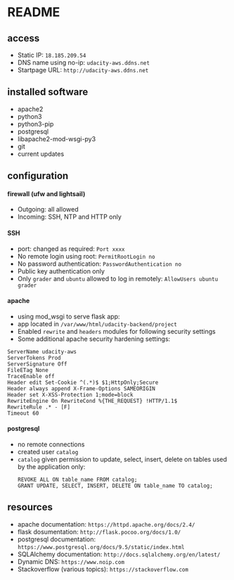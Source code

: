 # README

## access
+ Static IP: `18.185.209.54`
+ DNS name using no-ip: `udacity-aws.ddns.net`
+ Startpage URL: `http://udacity-aws.ddns.net`

## installed software
+ apache2
+ python3
+ python3-pip
+ postgresql
+ libapache2-mod-wsgi-py3
+ git
+ current updates

## configuration

#### firewall (ufw and lightsail)
+ Outgoing: all allowed
+ Incoming: SSH, NTP and HTTP only

#### SSH
+ port: changed as required: `Port xxxx`
+ No remote login using root: `PermitRootLogin no`
+ No password authentication: `PasswordAuthentication no`
+ Public key authentication only
+ Only `grader` and `ubuntu` allowed to log in remotely: `AllowUsers ubuntu grader`


#### apache
+ using mod_wsgi to serve flask app:
+ app located in `/var/www/html/udacity-backend/project`
+ Enabled `rewrite` and `headers` modules for following security settings
+ Some additional apache security hardening settings:
```
ServerName udacity-aws
ServerTokens Prod
ServerSignature Off
FileETag None
TraceEnable off
Header edit Set-Cookie ^(.*)$ $1;HttpOnly;Secure
Header always append X-Frame-Options SAMEORIGIN
Header set X-XSS-Protection 1;mode=block
RewriteEngine On RewriteCond %{THE_REQUEST} !HTTP/1.1$
RewriteRule .* - [F]
Timeout 60
```

#### postgresql
+ no remote connections
+ created user `catalog`
+ `catalog` given permission to update, select, insert, delete on tables used by
  the application only:
  ```
  REVOKE ALL ON table_name FROM catalog;
  GRANT UPDATE, SELECT, INSERT, DELETE ON table_name TO catalog;
  ```

## resources
+ apache documentation: `https://httpd.apache.org/docs/2.4/`
+ flask dosumentation: `http://flask.pocoo.org/docs/1.0/`
+ postgresql documentation: `https://www.postgresql.org/docs/9.5/static/index.html`
+ SQLAlchemy documentation: `http://docs.sqlalchemy.org/en/latest/`
+ Dynamic DNS: `https://www.noip.com`
+ Stackoverflow (various topics): `https://stackoverflow.com`
